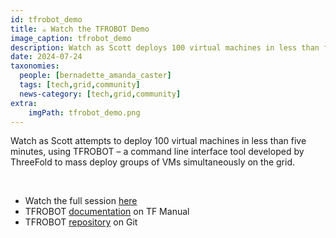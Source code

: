 ```yaml
---
id: tfrobot_demo
title: ☕️ Watch the TFROBOT Demo
image_caption: tfrobot_demo
description: Watch as Scott deploys 100 virtual machines in less than five minutes using an exciting tool developed by ThreeFold.
date: 2024-07-24
taxonomies:
  people: [bernadette_amanda_caster]
  tags: [tech,grid,community]
  news-category: [tech,grid,community]
extra:
    imgPath: tfrobot_demo.png
---
```


Watch as Scott attempts to deploy 100 virtual machines in less than five minutes, using TFROBOT – a command line interface tool developed by ThreeFold to mass deploy groups of VMs simultaneously on the grid. 

<br/>

- Watch the full session [here](https://youtu.be/aDGnEQh5SsU)
- TFROBOT [documentation](https://manual.grid.tf/documentation/developers/tfrobot/tfrobot.html) on TF Manual
- TFROBOT [repository](https://github.com/threefoldtech/tfgrid-sdk-go/tree/development/tfrobot) on Git
